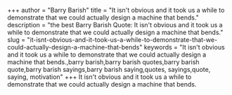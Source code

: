 +++
author = "Barry Barish"
title = "It isn't obvious and it took us a while to demonstrate that we could actually design a machine that bends."
description = "the best Barry Barish Quote: It isn't obvious and it took us a while to demonstrate that we could actually design a machine that bends."
slug = "it-isnt-obvious-and-it-took-us-a-while-to-demonstrate-that-we-could-actually-design-a-machine-that-bends"
keywords = "It isn't obvious and it took us a while to demonstrate that we could actually design a machine that bends.,barry barish,barry barish quotes,barry barish quote,barry barish sayings,barry barish saying,quotes, sayings,quote, saying, motivation"
+++
It isn't obvious and it took us a while to demonstrate that we could actually design a machine that bends.
